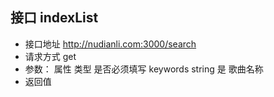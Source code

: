 ## 接口 indexList
- 接口地址 
http://nudianli.com:3000/search
- 请求方式
 get
- 参数： 
 属性           类型         是否必须填写
 keywords       string      是            歌曲名称
- 返回值
 